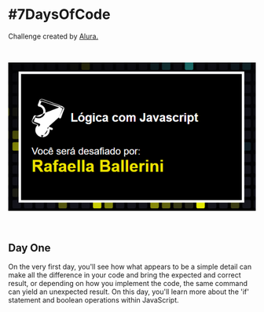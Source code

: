 # #7DaysOfCode

Challenge created by [Alura.](https://7daysofcode.io/matricula/logica-programacao)

<br>

<p align="center"> <img src="img-alura-site.png" alt="photo Alura Website"> </p>

<br>

## Day One

<p>On the very first day, you'll see how what appears to be a simple detail can make all the difference in your code and bring the expected and correct result, or depending on how you implement the code, the same command can yield an unexpected result. On this day, you'll learn more about the 'if' statement and boolean operations within JavaScript.</p>
